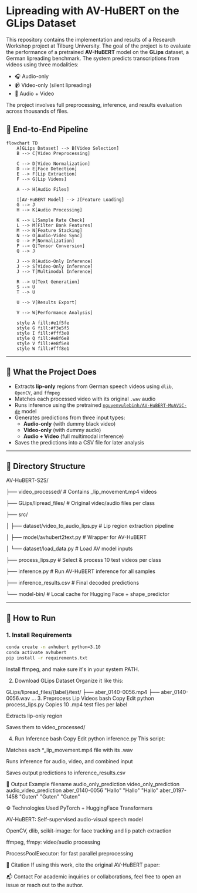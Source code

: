 # Lipreading with AV-HuBERT on the GLips Dataset

This repository contains the implementation and results of a Research Workshop project at Tilburg University. The goal of the project is to evaluate the performance of a pretrained **AV-HuBERT** model on the **GLips** dataset, a German lipreading benchmark. The system predicts transcriptions from videos using three modalities:

- 🎧 Audio-only
- 📹 Video-only (silent lipreading)
- 🧠 Audio + Video

The project involves full preprocessing, inference, and results evaluation across thousands of files.

## 🔄 End-to-End Pipeline

```mermaid
flowchart TD
    A[GLips Dataset] --> B[Video Selection]
    B --> C[Video Preprocessing]
    
    C --> D[Video Normalization]
    D --> E[Face Detection]
    E --> F[Lip Extraction]
    F --> G[Lip Videos]
    
    A --> H[Audio Files]
    
    I[AV-HuBERT Model] --> J[Feature Loading]
    G --> J
    H --> K[Audio Processing]
    
    K --> L[Sample Rate Check]
    L --> M[Filter Bank Features]
    M --> N[Feature Stacking]
    N --> O[Audio-Video Sync]
    O --> P[Normalization]
    P --> Q[Tensor Conversion]
    Q --> J
    
    J --> R[Audio-Only Inference]
    J --> S[Video-Only Inference]
    J --> T[Multimodal Inference]
    
    R --> U[Text Generation]
    S --> U
    T --> U
    
    U --> V[Results Export]
    
    V --> W[Performance Analysis]
    
    style A fill:#e1f5fe
    style G fill:#f3e5f5
    style I fill:#fff3e0
    style Q fill:#e8f6e8
    style V fill:#e8f5e8
    style W fill:#fff8e1
```

---

## 🔧 What the Project Does

- Extracts **lip-only** regions from German speech videos using `dlib`, `OpenCV`, and `ffmpeg`
- Matches each processed video with its original `.wav` audio
- Runs inference using the pretrained [`nguyenvulebinh/AV-HuBERT-MuAViC-de`](https://huggingface.co/nguyenvulebinh/AV-HuBERT-MuAViC-de) model
- Generates predictions from three input types:
  - **Audio-only** (with dummy black video)
  - **Video-only** (with dummy audio)
  - **Audio + Video** (full multimodal inference)
- Saves the predictions into a CSV file for later analysis

---

## 📁 Directory Structure

AV-HuBERT-S2S/

├── video_processed/ # Contains _lip_movement.mp4 videos

├── GLips/lipread_files/ # Original video/audio files per class

├── src/

│ ├── dataset/video_to_audio_lips.py # Lip region extraction pipeline

│ ├── model/avhubert2text.py # Wrapper for AV-HuBERT

│ └── dataset/load_data.py # Load AV model inputs

├── process_lips.py # Select & process 10 test videos per class

├── inference.py # Run AV-HuBERT inference for all samples

├── inference_results.csv # Final decoded predictions

└── model-bin/ # Local cache for Hugging Face + shape_predictor

---

## 🚀 How to Run

### 1. Install Requirements

```bash
conda create -n avhubert python=3.10
conda activate avhubert
pip install -r requirements.txt
```
Install ffmpeg, and make sure it's in your system PATH.

2. Download GLips Dataset
Organize it like this:

GLips/lipread_files/{label}/test/
├── aber_0140-0056.mp4
├── aber_0140-0056.wav
...
3. Preprocess Lip Videos
bash
Copy
Edit
python process_lips.py
Copies 10 .mp4 test files per label

Extracts lip-only region

Saves them to video_processed/

4. Run Inference
bash
Copy
Edit
python inference.py
This script:

Matches each *_lip_movement.mp4 file with its .wav

Runs inference for audio, video, and combined input

Saves output predictions to inference_results.csv

🧪 Output Example
filename	audio_only_prediction	video_only_prediction	audio_video_prediction
aber_0140-0056	"Hallo"	"Hallo"	"Hallo"
aber_0197-1458	"Guten"	"Guten"	"Guten"

⚙️ Technologies Used
PyTorch + HuggingFace Transformers

AV-HuBERT: Self-supervised audio-visual speech model

OpenCV, dlib, scikit-image: for face tracking and lip patch extraction

ffmpeg, ffmpy: video/audio processing

ProcessPoolExecutor: for fast parallel preprocessing

📜 Citation
If using this work, cite the original AV-HuBERT paper:

📬 Contact
For academic inquiries or collaborations, feel free to open an issue or reach out to the author.
